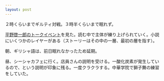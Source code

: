 ```yaml
---
layout: post
---
```

２時くらいまでギルティ対戦。３時半くらいまで眠れず。

[平野啓一郎のトークイベント](https://www.youtube.com/watch?v=5pHyAeavGGQ)を見た。読む中で主体が練り上げられていく。小説にいくつかのレイヤーがある（ストーリーはその中の一層、最初の層を指す）。

朝、ギリシャ語は、前日眠れなかったため延期。

昼、シーシャカフェに行く。店員さんの説明を受ける。一酸化炭素が発生しているので、という説明が印象に残る。一度クラクラする。中華学院で獅子舞の練習をしていた。
